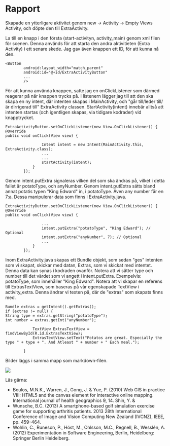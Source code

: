 
# Rapport
Skapade en ytterligare aktivitet genom new -> Activity -> Empty Views Activity, och döpte den till ExtraActivity.

La till en knapp i den första (start-activityn, activity_main) genom xml filen för scenen. Denna används för att starta den andra aktivitieten (Extra Activity)
i ett senare skede. Jag gav även knappen ett ID, för att kunna nå den.
```
<Button
        android:layout_width="match_parent"
        android:id="@+id/ExtraActivityButton"
        ...
        />
```
För att kunna använda knappen, satte jag en onClickListener som därmed reagerar på när knappen trycks på. I listenern lägger jag till att
den ska skapa en ny intent, där intenten skapas i MainActivity, och "går till/leder till/är dirrigerad till" ExtraActivity classen. StartActivity(intent)
innebär alltså att intenten startas (och igentligen skapas, via tidigare kodrader) vid knapptrycket.
```
ExtraActivityButton.setOnClickListener(new View.OnClickListener() {
@Override
public void onClick(View view) {

                Intent intent = new Intent(MainActivity.this, ExtraActivity.class);
                ...
                ...
                startActivity(intent);
            }
        });
```
Genom intent.putExtra signaleras vilken del som ska ändras på, vilket i detta fallet är potatoType, och anyNumber. Genom intent.putExtra sätts 
bland annat potatis typen "King Edward" in, i potatoType. Även any number får en 7:a. Dessa manipulerar data som finns i ExtraActivity.java.
```
ExtraActivityButton.setOnClickListener(new View.OnClickListener() {
@Override
public void onClick(View view) {

                ...
                intent.putExtra("potatoType", "King Edward"); // Optional
                intent.putExtra("anyNumber", 7); // Optional
                ...
            }
        });
```
Inom ExtraActivity.java skapas ett Bundle objekt, som sedan "ges" intenten som vi skapat, skickar med datan, Extras, som vi skickat med intentet.
Denna data kan synas i kodraden ovanför. Notera att vi sätter type och number till det värdet som vi angett i intent.putExtra. 
Exempelvis: potatoType, som innehåller "King Edward". Notera att vi skapar en referens till ExtrasTextView, som baseras på vår egenskapade TextView i activity_extra.
Denna ändrar vi texten på, där de "extras" som skapats finns med.
```
Bundle extras = getIntent().getExtras();
if (extras != null) {
String type = extras.getString("potatoType");
int number = extras.getInt("anyNumber");

            TextView ExtrasTextView = findViewById(R.id.ExtrasTextView);
            ExtrasTextView.setText("Potatos are great. Especially the type " + type + ". And Atleast " + number + " Each meal.");

        }
```

Bilder läggs i samma mapp som markdown-filen.

![](android.png)

Läs gärna:

- Boulos, M.N.K., Warren, J., Gong, J. & Yue, P. (2010) Web GIS in practice VIII: HTML5 and the canvas element for interactive online mapping. International journal of health geographics 9, 14. Shin, Y. &
- Wunsche, B.C. (2013) A smartphone-based golf simulation exercise game for supporting arthritis patients. 2013 28th International Conference of Image and Vision Computing New Zealand (IVCNZ), IEEE, pp. 459–464.
- Wohlin, C., Runeson, P., Höst, M., Ohlsson, M.C., Regnell, B., Wesslén, A. (2012) Experimentation in Software Engineering, Berlin, Heidelberg: Springer Berlin Heidelberg.
